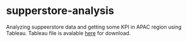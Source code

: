 # supperstore-analysis
Analyzing suppeerstore data and getting some KPI in APAC region using Tableau.
Tableau file is avalable [here](https://github.com/khalilhanna/supperstore-analysis/blob/master/Superstore%20Analysis/project.twbx) for download.

